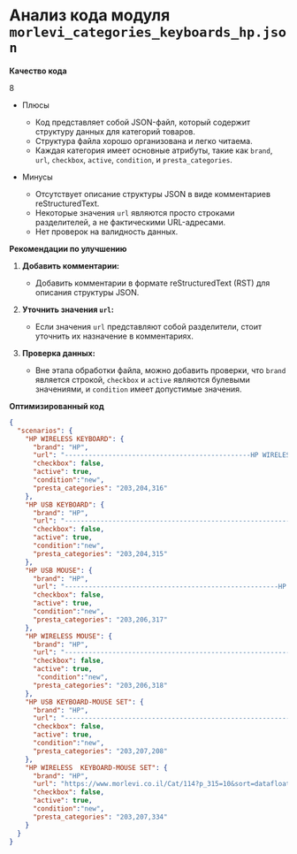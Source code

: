 # Анализ кода модуля `morlevi_categories_keyboards_hp.json`

**Качество кода**

8
- Плюсы
    - Код представляет собой JSON-файл, который содержит структуру данных для категорий товаров.
    - Структура файла хорошо организована и легко читаема.
    - Каждая категория имеет основные атрибуты, такие как `brand`, `url`, `checkbox`, `active`, `condition`, и `presta_categories`.

- Минусы
    - Отсутствует описание структуры JSON в виде комментариев reStructuredText.
    - Некоторые значения `url` являются просто строками разделителей, а не фактическими URL-адресами.
    - Нет проверок на валидность данных.

**Рекомендации по улучшению**

1.  **Добавить комментарии:**
    - Добавить комментарии в формате reStructuredText (RST) для описания структуры JSON.

2.  **Уточнить значения `url`:**
    - Если значения `url` представляют собой разделители, стоит уточнить их назначение в комментариях.

3.  **Проверка данных:**
    - Вне этапа обработки файла, можно добавить проверки, что `brand` является строкой, `checkbox` и `active` являются булевыми значениями, и `condition` имеет допустимые значения.

**Оптимизированный код**

```json
{
  "scenarios": {
    "HP WIRELESS KEYBOARD": {
      "brand": "HP",
      "url": "-----------------------------------------------HP WIRELESS KEYBOARD----------------------------------------------",
      "checkbox": false,
      "active": true,
      "condition":"new",
      "presta_categories": "203,204,316"
    },
    "HP USB KEYBOARD": {
      "brand": "HP",
      "url": "-------------------------------------------------------------------------------",
      "checkbox": false,
      "active": true,
      "condition":"new",
      "presta_categories": "203,204,315"
    },
    "HP USB MOUSE": {
      "brand": "HP",
      "url": "------------------------------------------------------HP USB MOUSE------------------------------------------------",
      "checkbox": false,
      "active": true,
      "condition":"new",
      "presta_categories": "203,206,317"
    },
    "HP WIRELESS MOUSE": {
      "brand": "HP",
      "url": "---------------------------------------------------------------------------",
      "checkbox": false,
      "active": true,
       "condition":"new",
      "presta_categories": "203,206,318"
    },
    "HP USB KEYBOARD-MOUSE SET": {
      "brand": "HP",
      "url": "--------------------------------------------------------------------------",
      "checkbox": false,
      "active": true,
      "condition":"new",
      "presta_categories": "203,207,208"
    },
    "HP WIRELESS  KEYBOARD-MOUSE SET": {
      "brand": "HP",
      "url": "https://www.morlevi.co.il/Cat/114?p_315=10&sort=datafloat2%2Cprice&keyword=",
      "checkbox": false,
      "active": true,
      "condition":"new",
      "presta_categories": "203,207,334"
    }
  }
}
```